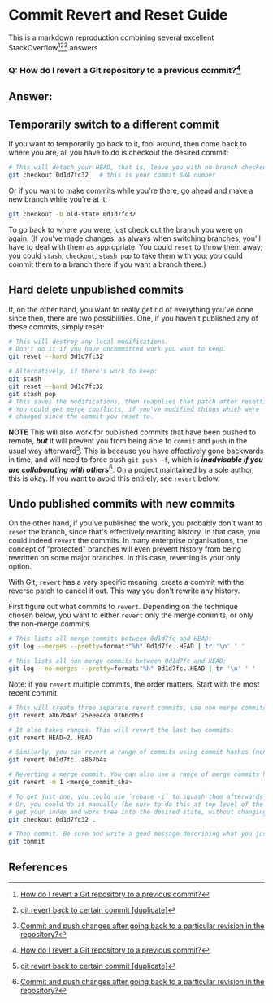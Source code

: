 # Commit Revert and Reset Guide

This is a markdown reproduction combining several excellent StackOverflow[^1][^2][^3] answers

### Q: How do I revert a Git repository to a previous commit?[^1]

## Answer:

## Temporarily switch to a different commit

If you want to temporarily go back to it, fool around, then come back to where you are, all you have to do is checkout the desired commit:

```bash
# This will detach your HEAD, that is, leave you with no branch checked out:
git checkout 0d1d7fc32   # this is your commit SHA number
```

Or if you want to make commits while you're there, go ahead and make a new branch while you're at it:

```bash
git checkout -b old-state 0d1d7fc32
```

To go back to where you were, just check out the branch you were on again. (If you've made changes, as always when switching branches, you'll have to deal with them as appropriate. 
You could `reset` to throw them away; you could `stash`, `checkout`, `stash pop` to take them with you; you could commit them to a branch there if you want a branch there.)

## Hard delete unpublished commits

If, on the other hand, you want to really get rid of everything you've done since then, there are two possibilities. 
One, if you haven't published any of these commits, simply reset:

```bash
# This will destroy any local modifications.
# Don't do it if you have uncommitted work you want to keep.
git reset --hard 0d1d7fc32

# Alternatively, if there's work to keep:
git stash
git reset --hard 0d1d7fc32
git stash pop
# This saves the modifications, then reapplies that patch after resetting.
# You could get merge conflicts, if you've modified things which were
# changed since the commit you reset to.
```

**NOTE** This will also work for published commits that have been pushed to remote, ***but*** it will prevent you from being able to `commit` and `push` in the usual way afterward[^2]. 
This is because you have effectively gone backwards in time, and will need to force push `git push -f`, which is ***inadvisable if you are collaborating with others***[^3]. 
On a project maintained by a sole author, this is okay.
If you want to avoid this entirely, see `revert` below.

## Undo published commits with new commits

On the other hand, if you've published the work, you probably don't want to `reset` the branch, since that's effectively rewriting history. In that case, you could indeed `revert` the commits. In many enterprise organisations, the concept of "protected" branches will even prevent history from being rewritten on some major branches. In this case, reverting is your only option.

With Git, `revert` has a very specific meaning: create a commit with the reverse patch to cancel it out. This way you don't rewrite any history.

First figure out what commits to `revert`. Depending on the technique chosen below, you want to either `revert` only the merge commits, or only the non-merge commits.

```bash
# This lists all merge commits between 0d1d7fc and HEAD:
git log --merges --pretty=format:"%h" 0d1d7fc..HEAD | tr '\n' ' '

# This lists all non merge commits between 0d1d7fc and HEAD:
git log --no-merges --pretty=format:"%h" 0d1d7fc..HEAD | tr '\n' ' '
```

Note: if you `revert` multiple commits, the order matters. Start with the most recent commit.

```bash
# This will create three separate revert commits, use non merge commits only:
git revert a867b4af 25eee4ca 0766c053

# It also takes ranges. This will revert the last two commits:
git revert HEAD~2..HEAD

# Similarly, you can revert a range of commits using commit hashes (non inclusive of first hash):
git revert 0d1d7fc..a867b4a

# Reverting a merge commit. You can also use a range of merge commits here.
git revert -m 1 <merge_commit_sha>

# To get just one, you could use `rebase -i` to squash them afterwards
# Or, you could do it manually (be sure to do this at top level of the repo)
# get your index and work tree into the desired state, without changing HEAD:
git checkout 0d1d7fc32 .

# Then commit. Be sure and write a good message describing what you just did
git commit
```

## References

[^1]: [How do I revert a Git repository to a previous commit?](https://stackoverflow.com/questions/4114095/how-do-i-revert-a-git-repository-to-a-previous-commit)
[^2]: [git revert back to certain commit [duplicate]](https://stackoverflow.com/questions/6794110/git-revert-back-to-certain-commit)
[^3]: [Commit and push changes after going back to a particular revision in the repository?](https://stackoverflow.com/questions/38229852/commit-and-push-changes-after-going-back-to-a-particular-revision-in-the-reposit)